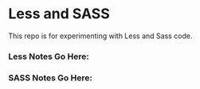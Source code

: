 # Less and SASS
This repo is for experimenting with Less and Sass code.
  
### Less Notes Go Here:
 
### SASS Notes Go Here:
